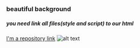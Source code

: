 ### beautiful background
##### you need link all files(style and script) to our html
[I'm a repository link](https://github.com/KarabanAndrey/background)
![alt text](https://goo.gl/images/5XjEU9)